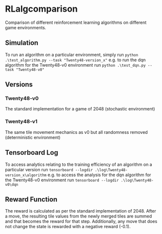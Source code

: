 # RLalgcomparison
Comparison of different reinforcement learning algorithms on different game environments.

## Simulation
To run an algorithm on a particular environment, simply run ```python .\test_algorithm.py --task "Twenty48-version_x"``` e.g. to run the dqn algorithm for the Twenty48-v0 environment run ```python .\test_dqn.py --task "Twenty48-v0"```

## Versions
### Twenty48-v0
The standard implementation for a game of 2048 (stochastic environment)

### Twenty48-v1
The same tile movement mechanics as v0 but all randomness removed (deterministic environment)

## Tensorboard Log
To access analytics relating to the training efficiency of an algorithm on a particular version run ```tensorboard --logdir .\log\Twenty48-version_x\algorithm``` e.g. to access the analysis for the dqn algorithm for the Twenty48-v0 environment run ```tensorboard --logdir .\log\Twenty48-v0\dqn```

## Reward Function
The reward is calculated as per the standard implementation of 2048. After a move, the resulting tile values from the newly merged tiles are summed and that becomes the reward for that step. Additionally, any move that does not change the state is rewarded with a negative reward (-0.1).
